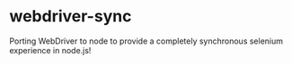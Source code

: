 webdriver-sync
==============

Porting WebDriver to node to provide a completely synchronous selenium experience in node.js!
